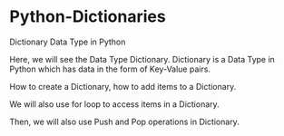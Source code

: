 # Python-Dictionaries
Dictionary Data Type in Python

Here, we will see the Data Type Dictionary.
Dictionary is a Data Type in Python which has data in the form of Key-Value pairs.

How to create a Dictionary, how to add items to a Dictionary.

We will also use for loop to access items in a Dictionary.

Then, we will also use Push and Pop operations in Dictionary.

